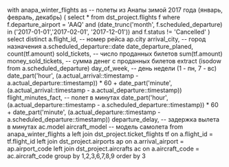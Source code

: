 with anapa_winter_flights as -- полеты из Анапы зимой 2017 года (январь, февраль, декабрь)
    (
        select
            *
        from
            dst_project.flights f
        where
            f.departure_airport = 'AAQ'
            and (date_trunc('month', f.scheduled_departure) in ('2017-01-01','2017-02-01', '2017-12-01'))
            and f.status != 'Cancelled'
    )
select
    distinct a.flight_id, -- номер рейса
    ap.city arrival_city, -- город назначения
    a.scheduled_departure::date date_departure_planed,
    count(tf.amount) sold_tickets, -- число проданных билетов
    sum(tf.amount) money_sold_tickets, -- сумма денег с проданных билетов
    extract (isodow from a.scheduled_departure) day_of_week, -- день недели (1 - пн, 7 - вс)
    date_part('hour', (a.actual_arrival::timestamp - a.actual_departure::timestamp)) * 60 + 
    date_part('minute', (a.actual_arrival::timestamp - a.actual_departure::timestamp)) flight_minutes_fact, -- полет в минутах
    date_part('hour', (a.actual_departure::timestamp - a.scheduled_departure::timestamp)) * 60 +
    date_part('minute', (a.actual_departure::timestamp - a.scheduled_departure::timestamp)) departure_delay, -- задержка вылета в минутах
    ac.model aircraft_model -- модель самолета
from
    anapa_winter_flights a
        left join dst_project.ticket_flights tf on a.flight_id = tf.flight_id
        left join dst_project.airports ap on a.arrival_airport = ap.airport_code
        left join dst_project.aircrafts ac on a.aircraft_code = ac.aircraft_code
group by 
    1,2,3,6,7,8,9
order by 
    3
